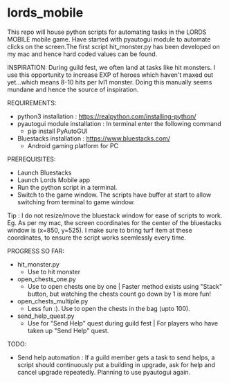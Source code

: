 # lords_mobile

This repo will house python scripts for automating tasks in the LORDS MOBILE mobile game. Have started with pyautogui module to automate clicks on the screen.The first script hit_monster.py has been developed on my mac and hence hard coded values can be found. 

INSPIRATION: During guild fest, we often land at tasks like hit monsters. I use this opportunity to increase EXP of heroes which haven't maxed out yet...which means 8-10 hits per lvl1 monster. Doing this manually seems mundane and hence the source of inspiration.

REQUIREMENTS:
- python3 installation : https://realpython.com/installing-python/
- pyautogui module installation : In terminal enter the following command
    - pip install PyAutoGUI
- Bluestacks installation : https://www.bluestacks.com/
    - Android gaming platform for PC

PREREQUISITES:
- Launch Bluestacks
- Launch Lords Mobile app
- Run the python script in a terminal. 
- Switch to the game window. The scripts have buffer at start to allow switching from terminal to game window.

Tip : I do not resize/move the bluestack window for ease of scripts to work. Eg. As per my mac, the screen coordinates for the center of the bluestacks window is (x=850, y=525). I make sure to bring turf item at these coordinates, to ensure the script works seemlessly every time.

PROGRESS SO FAR:
- hit_monster.py
    - Use to hit monster
- open_chests_one.py
    - Use to open chests one by one | Faster method exists using "Stack" button, but watching the chests count go down by 1 is more fun!
- open_chests_multiple.py
    - Less fun :). Use to open the chests in the bag (upto 100).
- send_help_quest.py
    - Use for "Send Help" quest during guild fest | For players who have taken up "Send Help" quest.

TODO:
- Send help automation : If a guild member gets a task to send helps, a script should continuously put a building in upgrade, ask for help and cancel upgrade repeatedly. Planning to use pyautogui again.